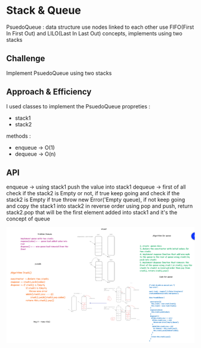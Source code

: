 # Stack & Queue

PsuedoQueue : data structure use nodes linked to each other use FIFO(First In First Out) and LILO(Last In Last Out) concepts, implements using two stacks

## Challenge

Implement PsuedoQueue using two stacks

## Approach & Efficiency
<!-- What approach did you take? Why? What is the Big O space/time for this approach? -->
I used classes to implement the PsuedoQueue
propreties :

- stack1
- stack2

methods :

- enqueue -> O(1)
- dequeue -> O(n)

## API
<!-- Description of each method publicly available to your Linked List -->
enqueue -> using stack1 push the value into stack1
dequeue -> first of all check if the stack2 is Empty or not, if true keep going and check if the stack2 is Empty if true throw new Error('Empty queue), if not keep going and copy the stack1 into stack2 in reverse order using pop and push, return stack2.pop that will be the first element added into stack1 and it's the concept of queue

![WhiteBoard](assets/stack-with-queue.png)
